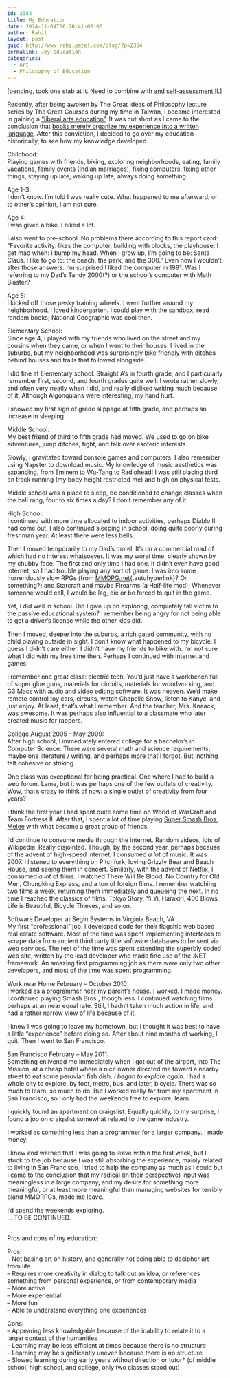 ```yaml
---
id: 2384
title: My Education
date: 2014-11-04T06:26:41-05:00
author: Rahil
layout: post
guid: http://www.rahilpatel.com/blog/?p=2384
permalink: /my-education
categories:
  - Art
  - Philosophy of Education
---
```

[pending, took one stab at it. Need to combine with  [and](http://www.rahilpatel.com/blog/a-self-assessment "A Self-assessment") [self-assessment II](http://www.rahilpatel.com/blog/a-self-assessment-ii "A Self-assessment II").]

Recently, after being awoken by The Great Ideas of Philosophy lecture series by The Great Courses during my time in Taiwan, I became interested in gaining a [&#8220;liberal arts education&#8221;](http://www.rahilpatel.com/blog/a-liberal-arts-self-study-curriculum "A Liberal Arts Self Study Curriculum"). It was cut short as I came to the conclusion that [books merely organize my experience into a written language](http://www.rahilpatel.com/blog/the-obsolescence-of-literature-and-the-future-of-education "The Obsolescence of Literature and the Future of Education"). After this conviction, I decided to go over my education historically, to see how my knowledge developed.

Childhood:  
Playing games with friends, biking, exploring neighborhoods, eating, family vacations, family events (Indian marriages), fixing computers, fixing other things, staying up late, waking up late, always doing something.

Age 1-3:  
I don&#8217;t know. I&#8217;m told I was really cute. What happened to me afterward, or to other&#8217;s opinion, I am not sure.

Age 4:  
I was given a bike. I biked a lot.

I also went to pre-school. No problems there according to this report card: &#8220;Favorite activity: likes the computer, building with blocks, the playhouse. I get mad when: I bump my head. When I grow up, I&#8217;m going to be: Santa Claus. I like to go to: the beach, the park, and the 300.&#8221; Even now I wouldn&#8217;t alter those answers. I&#8217;m surprised I liked the computer in 1991. Was I referring to my Dad&#8217;s Tandy 2000(?) or the school&#8217;s computer with Math Blaster?

Age 5:  
I kicked off those pesky training wheels. I went further around my neighborhood. I loved kindergarten. I could play with the sandbox, read random books; National Geographic was cool then.

Elementary School:  
Since age 4, I played with my friends who lived on the street and my cousins when they came, or when I went to their houses. I lived in the suburbs, but my neighborhood was surprisingly bike friendly with ditches behind houses and trails that followed alongside.

I did fine at Elementary school. Straight A&#8217;s in fourth grade, and I particularly remember first, second, and fourth grades quite well. I wrote rather slowly, and often very neatly when I did, and really disliked writing much because of it. Although Algonquians were interesting, my hand hurt.

I showed my first sign of grade slippage at fifth grade, and perhaps an increase in sleeping.

Middle School:  
My best friend of third to fifth grade had moved. We used to go on bike adventures, jump ditches, fight, and talk over esoteric interests.

Slowly, I gravitated toward console games and computers. I also remember using Napster to download music. My knowledge of music aesthetics was expanding, from Eminem to Wu-Tang to Radiohead! I was still placing third on track running (my body height restricted me) and high on physical tests.

Middle school was a place to sleep, be conditioned to change classes when the bell rang, four to six times a day? I don&#8217;t remember any of it.

High School:  
I continued with more time allocated to indoor activities, perhaps Diablo II had come out. I also continued sleeping in school, doing quite poorly during freshman year. At least there were less bells.

Then I moved temporarily to my Dad&#8217;s motel. It&#8217;s on a commercial road of which had no interest whatsoever. It was my worst time, clearly shown by my chubby face. The first and only time I had one. It didn&#8217;t even have good internet, so I had trouble playing any sort of game. I was into some horrendously slow RPGs (from [MMOPG.net](http://MMOPG.net){.autohyperlink}? Or something?) and Starcraft and maybe Firearms (a Half-life mod); Whenever someone would call, I would be lag, die or be forced to quit in the game.

Yet, I did well in school. Did I give up on exploring, completely fall victim to the passive educational system? I remember being angry for not being able to get a driver&#8217;s license while the other kids did.

Then I moved, deeper into the suburbs, a rich gated community, with no child playing outside in sight. I don&#8217;t know what happened to my bicycle. I guess I didn&#8217;t care either. I didn&#8217;t have my friends to bike with. I&#8217;m not sure what I did with my free time then. Perhaps I continued with internet and games.

I remember one great class: electric tech. You&#8217;d just have a workbench full of super glue guns, materials for circuits, materials for woodworking, and G3 Macs with audio and video editing software. It was heaven. We&#8217;d make remote control toy cars, circuits, watch Chapelle Show, listen to Kanye, and just enjoy. At least, that&#8217;s what I remember. And the teacher, Mrs. Knaack, was awesome. It was perhaps also influential to a classmate who later created music for rappers.

College August 2005 – May 2009:  
After high school, I immediately entered college for a bachelor&#8217;s in Computer Science. There were several math and science requirements, maybe one literature / writing, and perhaps more that I forgot. But, nothing felt cohesive or striking.

One class was exceptional for being practical. One where I had to build a web forum. Lame, but it was perhaps one of the few outlets of creativity. Wow, that&#8217;s crazy to think of now: a single outlet of creativity from four years?

I think the first year I had spent quite some time on World of WarCraft and Team Fortress II. After that, I spent a lot of time playing [Super Smash Bros. Melee](http://www.rahilpatel.com/blog/a-critical-analysis-of-super-smash-bros-melee "A Critical Analysis of Super Smash Bros. Melee") with what became a great group of friends.

I&#8217;d continue to consume media through the internet. Random videos, lots of Wikipedia. Really disjointed. Though, by the second year, perhaps because of the advent of high-speed internet, I consumed _a lot_ of music. It was 2007. I listened to everything on Pitchfork, loving Grizzly Bear and Beach House, and seeing them in concert. Similarly, with the advent of Netflix, I consumed _a lot_ of films. I watched There Will Be Blood, No Country for Old Men, Chungking Express, and a ton of foreign films. I remember watching two films a week, returning them immediately and queueing the next. In no time I reached the classics of films: Tokyo Story, Yi Yi, Harakiri, 400 Blows, Life is Beautiful, Bicycle Thieves, and so on.

Software Developer at Segin Systems in Virginia Beach, VA  
My first “professional” job. I developed code for their flagship web based real estate software. Most of the time was spent implementing interfaces to scrape data from ancient third party title software databases to be sent via web services. The rest of the time was spent extending the superbly coded web site, written by the lead developer who made fine use of the .NET framework. An amazing first programming job as there were only two other developers, and most of the time was spent programming. 

Work near Home February – October 2010:  
I worked as a programmer near my parent&#8217;s house. I worked. I made money. I continued playing Smash Bros., though less. I continued watching films perhaps at an near equal rate. Still, I hadn&#8217;t taken much action in life, and had a rather narrow view of life because of it.

I knew I was going to leave my hometown, but I thought it was best to have a little “experience” before doing so. After about nine months of working, I quit. Then I went to San Francisco.

San Francisco February – May 2011:  
Something enlivened me immediately when I got out of the airport, into The Mission, at a cheap hotel where a nice owner directed me toward a nearby street to eat some peruvian fish dish. _I began to explore again_. I had a whole city to explore, by foot, metro, bus, and later, bicycle. There was so much to learn, so much to do. But I worked really far from my apartment in San Francisco, so I only had the weekends free to explore, learn.

I quickly found an apartment on craigslist. Equally quickly, to my surprise, I found a job on craigslist somewhat related to the game industry.

I worked as something less than a programmer for a larger company. I made money.

I knew and warned that I was going to leave within the first week, but I stuck to the job because I was still absorbing the experience, mainly related to living in San Francisco. I tried to help the company as much as I could but I came to the conclusion that my radical (in their perspective) input was meaningless in a large company, and my desire for something more meaningful, or at least more meaningful than managing websites for terribly bland MMORPGs, made me leave.

I&#8217;d spend the weekends exploring.  
&#8230; TO BE CONTINUED.

&#8230;  
Pros and cons of my education:

Pros:  
&#8211; Not basing art on history, and generally not being able to decipher art from life  
&#8211; Requires more creativity in dialog to talk out an idea, or references something from personal experience, or from contemporary media  
&#8211; More active  
&#8211; More experiential  
&#8211; More fun  
&#8211; Able to understand everything one experiences

Cons:  
&#8211; Appearing less knowledgable because of the inability to relate it to a larger context of the humanities  
&#8211; Learning may be less efficient at times because there is no structure  
&#8211; Learning may be significantly uneven because there is no structure  
&#8211; Slowed learning during early years without direction or tutor* (of middle school, high school, and college, only two classes stood out)